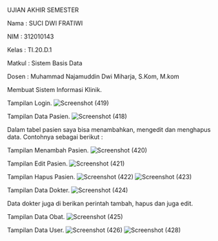 UJIAN AKHIR SEMESTER

Nama : SUCI DWI FRATIWI

NIM : 312010143

Kelas : TI.20.D.1

Matkul : Sistem Basis Data

Dosen : Muhammad Najamuddin Dwi Miharja, S.Kom, M.kom

Membuat Sistem Informasi Klinik.

Tampilan Login.
![Screenshot (419)](https://user-images.githubusercontent.com/101787968/179385882-17b13cb1-76a7-4057-8c2a-a19f229446ec.png)

Tampilan Data Pasien.
![Screenshot (418)](https://user-images.githubusercontent.com/101787968/179385905-04287a66-c063-4c9f-a782-09b6fcc5048f.png)

Dalam tabel pasien saya bisa menambahkan, mengedit dan menghapus data. Contohnya sebagai berikut :

Tampilan Menambah Pasien.
![Screenshot (420)](https://user-images.githubusercontent.com/101787968/179385969-23b92545-6435-4d99-9418-7e4b051b4fbd.png)

Tampilan Edit Pasien.
![Screenshot (421)](https://user-images.githubusercontent.com/101787968/179385930-33b4850c-943d-4dac-be23-1ca218dde27e.png)

Tampilan Hapus Pasien.
![Screenshot (422)](https://user-images.githubusercontent.com/101787968/179385985-f3e28a97-fa89-4ddc-b5e9-488852921c09.png)
![Screenshot (423)](https://user-images.githubusercontent.com/101787968/179385995-3451c9a2-e8f3-4459-b119-7e81d48b80ac.png)

Tampilan Data Dokter.
![Screenshot (424)](https://user-images.githubusercontent.com/101787968/179386002-0a433f5d-df72-43be-8115-3ccece6fa8e0.png)

Data dokter juga di berikan perintah tambah, hapus dan juga edit.

Tampilan Data Obat.
![Screenshot (425)](https://user-images.githubusercontent.com/101787968/179386010-5fff6906-75be-4301-8c3c-9d546bfd680e.png)

Tampilan Data User.
![Screenshot (426)](https://user-images.githubusercontent.com/101787968/179386017-5bf84319-c2c4-4682-8d85-63c8caa79ea7.png)
![Screenshot (428)](https://user-images.githubusercontent.com/101787968/179386025-919b7dae-95c6-4bf7-9809-f55dc1dfda1f.png)

